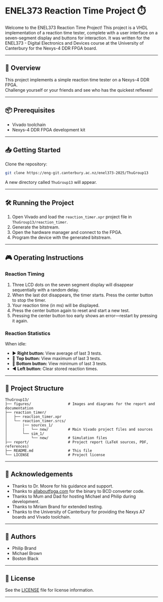 # ENEL373 Reaction Time Project ⏱️

Welcome to the ENEL373 Reaction Time Project! This project is a VHDL implementation of a reaction time tester, complete with a user interface on a seven-segment display and buttons for interaction. It was written for the ENEL373 - Digital Electronics and Devices course at the University of Canterbury for the Nexys-4 DDR FPGA board.

---

## 🚀 Overview

This project implements a simple reaction time tester on a Nexys-4 DDR FPGA.  
Challenge yourself or your friends and see who has the quickest reflexes!

---

## 📦 Prerequisites

- Vivado toolchain
- Nexys-4 DDR FPGA development kit

---

## 📥 Getting Started

Clone the repository:
```bash
git clone https://eng-git.canterbury.ac.nz/enel373-2025/ThuGroup13
```
A new directory called `ThuGroup13` will appear.

---

## 🛠️ Running the Project

1. Open Vivado and load the `reaction_timer.xpr` project file in `ThuGroup13/reaction_timer`.
2. Generate the bitstream.
3. Open the hardware manager and connect to the FPGA.
4. Program the device with the generated bitstream.

---

## 🎮 Operating Instructions

### Reaction Timing

1. Three LCD dots on the seven segment display will disappear sequentially with a random delay.
2. When the last dot disappears, the timer starts. Press the center button to stop the timer.
3. Your reaction time (in ms) will be displayed.
4. Press the center button again to reset and start a new test.
5. Pressing the center button too early shows an error—restart by pressing it again.

### Reaction Statistics

When idle:
- ▶️ **Right button:** View average of last 3 tests.
- 🔼 **Top button:** View maximum of last 3 tests.
- 🔽 **Bottom button:** View minimum of last 3 tests.
- ◀️ **Left button:** Clear stored reaction times.

---

## 📁 Project Structure

```
ThuGroup13/
├── figures/                 # Images and diagrams for the report and documentation
├── reaction_timer/          
│   ├── reaction_timer.xpr
│   └── reaction_timer.srcs/
│       |── sources_1/
│       |   └── new/         # Main Vivado project files and sources
│       └── sim_1/
│           └── new/         # Simulation files
├── report/                  # Project report (LaTeX sources, PDF, references)
├── README.md                # This file
└── LICENSE                  # Project license
```

---

## 🙏 Acknowledgements

- Thanks to Dr. Moore for his guidance and support.
- Thanks to [allaboutfpga.com](https://allaboutfpga.com/vhdl-code-for-binary-to-bcd-converter/) for the binary to BCD converter code.
- Thanks to Mum and Dad for hosting Michael and Philip during development.
- Thanks to Miriam Brand for extended testing.
- Thanks to the University of Canterbury for providing the Nexys A7 boards and Vivado toolchain.

---

## 👥 Authors

- Philip Brand
- Michael Brown
- Boston Black

---

## 📄 License

See the [LICENSE](LICENSE) file for license information.

---
